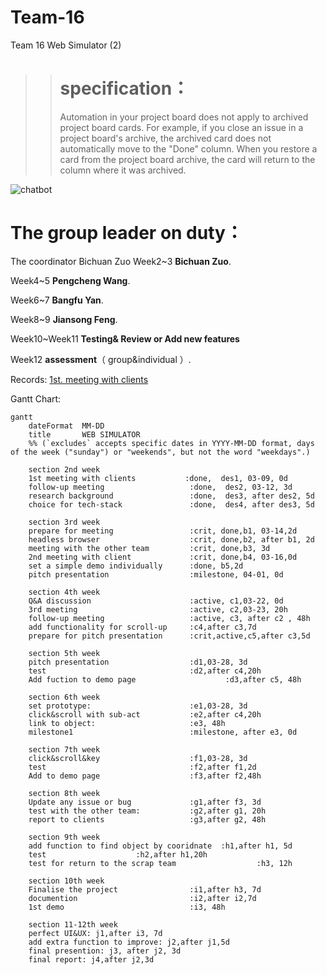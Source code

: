 # Team-16
Team 16  Web Simulator (2)

>> # specification：  
>>
>> Automation in your project board does not apply to archived project board cards. For example, if you close an issue in a project board's archive, the archived
>> card does not automatically move to the "Done" column. When you restore a card from the project board archive, the card will return to the column where it was
>> archived.

![chatbot](https://media.istockphoto.com/vectors/chatbot-icon-with-virtual-support-service-bot-or-online-artificial-vector-id1147779501?k=6&m=1147779501&s=170667a&w=0&h=AvPUGdTXb_kMXEzeJMGb_RlyQJDkS1tnbqpCPUHbNfA= "Magic Gardens")

# The group leader on duty：
The coordinator Bichuan Zuo
Week2~3 __Bichuan Zuo__. 

Week4~5 __Pengcheng Wang__. 

Week6~7 __Bangfu Yan__. 

Week8~9 __Jiansong Feng__. 

Week10~Week11 __Testing& Review or Add new features__

Week12  __assessment__（ group&individual ）. 


Records: [1st. meeting with clients](https://uao365-my.sharepoint.com/:v:/g/personal/a1790344_adelaide_edu_au/EZjgeZyx-V9Ov5_0ZdX7hvkB8F0ZdyNWcnkfnyLrv9D2sw?e=DGkvDE)

Gantt Chart:

````mermaid
gantt
    dateFormat  MM-DD
    title       WEB SIMULATOR
    %% (`excludes` accepts specific dates in YYYY-MM-DD format, days of the week ("sunday") or "weekends", but not the word "weekdays".)

    section 2nd week
    1st meeting with clients           :done,  des1, 03-09, 0d
    follow-up meeting                   :done,  des2, 03-12, 3d
    research background                 :done,  des3, after des2, 5d
    choice for tech-stack               :done,  des4, after des3, 5d

    section 3rd week
    prepare for meeting                 :crit, done,b1, 03-14,2d
    headless browser                    :crit, done,b2, after b1, 2d
    meeting with the other team         :crit, done,b3, 3d
    2nd meeting with client             :crit, done,b4, 03-16,0d
    set a simple demo individually      :done, b5,2d
    pitch presentation                  :milestone, 04-01, 0d

    section 4th week
    Q&A discussion                      :active, c1,03-22, 0d
    3rd meeting                         :active, c2,03-23, 20h
    follow-up meeting                   :active, c3, after c2 , 48h
    add functionality for scroll-up     :c4,after c3,7d
    prepare for pitch presentation      :crit,active,c5,after c3,5d

    section 5th week 
    pitch presentation                  :d1,03-28, 3d
    test                                :d2,after c4,20h
    Add fuction to demo page                    :d3,after c5, 48h
    
    section 6th week 
    set prototype:                      :e1,03-28, 3d
    click&scroll with sub-act           :e2,after c4,20h
    link to object:                     :e3, 48h
    milestone1                          :milestone, after e3, 0d
    
    section 7th week 
    click&scroll&key                    :f1,03-28, 3d
    test                                :f2,after f1,2d
    Add to demo page                    :f3,after f2,48h
    
    section 8th week 
    Update any issue or bug             :g1,after f3, 3d
    test with the other team:           :g2,after g1, 20h
    report to clients                   :g3,after g2, 48h
    
    section 9th week 
    add function to find object by cooridnate  :h1,after h1, 5d
    test                    :h2,after h1,20h
    test for return to the scrap team                  :h3, 12h
    
    section 10th week 
    Finalise the project                :i1,after h3, 7d
    documention                         :i2,after i2,7d
    1st demo                            :i3, 48h
    
    section 11-12th week
    perfect UI&UX: j1,after i3, 7d
    add extra function to improve: j2,after j1,5d
    final presention: j3, after j2, 3d
    final report: j4,after j2,3d
     

````

